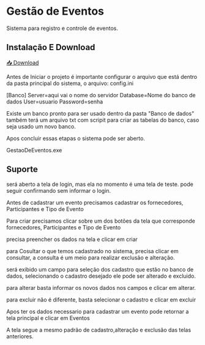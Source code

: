 
# Gestão de Eventos

Sistema para registro e controle de eventos. 

## Instalação E Download

[📥 Download](https://drive.google.com/file/d/1oq6ObgpFI1cLnoV3AFczZT9c8G9zJuo0/view?usp=drive_link)

Antes de Iniciar o projeto é importante configurar o arquivo que está dentro da pasta principal do sistema, o arquivo: config.ini

[Banco]
Server=aqui vai o nome do servidor 
Database=Nome do banco de dados
User=usuario
Password=senha

Existe um banco pronto para ser usado dentro da pasta "Banco de dados" também terá um arquivo txt com scripit para criar as tabelas do banco, caso seja usado um novo banco.

Apos concluir essas etapas o sistema pode ser aberto.

GestaoDeEventos.exe
## Suporte

será aberto a tela de login, mas ela no momento é uma tela de teste. pode seguir confirmando sem informar o login.

Antes de cadastrar um evento precisamos cadastrar os fornecedores, Participantes e Tipo de Evento

Para criar precisamos clicar sobre um dos botões da tela que corresponde fornecedores, Participantes e Tipo de Evento

precisa preencher os dados na tela e clicar em criar

para Cosultar o que temos cadastrado no sistema, precisa clicar em consultar, a consulta é um meio para realizar exclusão e alteração.

será exibido um campo para seleção dos cadastro que estão no banco de dados, selecionando o cadastro desejado ele pode ser alterado e excluido.

para alterar basta informar os novos dados nos campos  e clicar em alterar.

para excluir não é diferente, basta selecionar o cadastro e clicar em excluir

Apos ter os dados necessario para cadastrar um evento pode retornar a tela principal e clicar em Eventos

A tela segue a mesmo padrão de cadastro,alteração e exclusão das telas anteriores.




